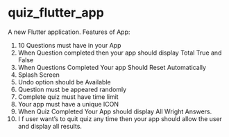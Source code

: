 # quiz_flutter_app

A new Flutter application.
Features of App:
1. 10 Questions must have in your App
2. When Question completed then your app should display Total True and False
3. When Questions Completed Your app Should Reset Automatically
4. Splash Screen
5. Undo option should be Available
6. Question must be appeared randomly
7. Complete quiz must have time limit
8. Your app must have a unique ICON
9. When Quiz Completed Your App should display All Wright Answers.
10. I f user want’s to quit quiz any time then your app should allow the user and display all
results.


